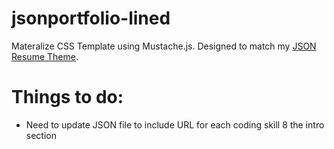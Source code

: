 # jsonportfolio-lined
Materalize CSS Template using Mustache.js. Designed to match my [JSON Resume Theme](http://github.com/apples723/jsonresume-theme-lined).  
# Things to do: 
- Need to update JSON file to include URL for each coding skill 8 the intro section


